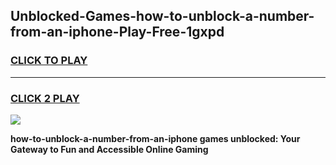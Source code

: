 
## Unblocked-Games-how-to-unblock-a-number-from-an-iphone-Play-Free-1gxpd
<h3>
<a href="https://premium76.site?title=how-to-unblock-a-number-from-an-iphone&ref=21A">CLICK TO PLAY</a></h3>
<hr>

<h3>
<a href="https://premium76.site?title=how-to-unblock-a-number-from-an-iphone&ref=21A">CLICK 2 PLAY</a>
  
</h3>

<a href="https://premium76.site?title=how-to-unblock-a-number-from-an-iphone&ref=21A"><img src="https://clearcache.store/games.png"></a>


**how-to-unblock-a-number-from-an-iphone games unblocked: Your Gateway to Fun and Accessible Online Gaming**
